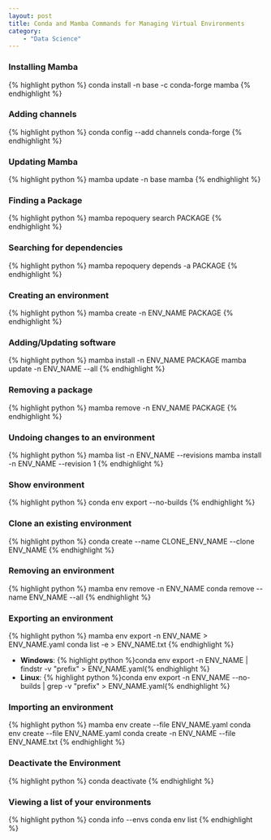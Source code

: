 ```yaml
---
layout: post
title: Conda and Mamba Commands for Managing Virtual Environments
category: 
    - "Data Science"
---
```


### Installing Mamba
{% highlight python %}
conda install -n base -c conda-forge mamba
{% endhighlight %}

### Adding channels
{% highlight python %}
conda config --add channels conda-forge
{% endhighlight %}

### Updating Mamba
{% highlight python %}
mamba update -n base mamba
{% endhighlight %}

### Finding a Package
{% highlight python %}
mamba repoquery search PACKAGE
{% endhighlight %}

### Searching for dependencies
{% highlight python %}
mamba repoquery depends -a PACKAGE
{% endhighlight %}

### Creating an environment
{% highlight python %}
mamba create -n ENV_NAME PACKAGE
{% endhighlight %}

### Adding/Updating software
{% highlight python %}
mamba install -n ENV_NAME PACKAGE
mamba update -n ENV_NAME --all
{% endhighlight %}

### Removing a package
{% highlight python %}
mamba remove -n ENV_NAME PACKAGE
{% endhighlight %}

### Undoing changes to an environment
{% highlight python %}
mamba list -n ENV_NAME --revisions
mamba install -n ENV_NAME --revision 1
{% endhighlight %}

### Show environment
{% highlight python %}
conda env export --no-builds
{% endhighlight %}

### Clone an existing environment
{% highlight python %}
conda create --name CLONE_ENV_NAME --clone ENV_NAME
{% endhighlight %}

### Removing an environment
{% highlight python %}
mamba env remove -n ENV_NAME
conda remove --name ENV_NAME --all
{% endhighlight %}

### Exporting an environment
{% highlight python %}
mamba env export -n ENV_NAME > ENV_NAME.yaml
conda list -e > ENV_NAME.txt
{% endhighlight %}

* **Windows**: {% highlight python %}conda env export -n ENV_NAME | findstr -v "prefix" > ENV_NAME.yaml{% endhighlight %}
* **Linux**: {% highlight python %}conda env export -n ENV_NAME --no-builds | grep -v "prefix" > ENV_NAME.yaml{% endhighlight %}

### Importing an environment
{% highlight python %}
mamba env create --file ENV_NAME.yaml
conda env create --file ENV_NAME.yaml
conda create -n ENV_NAME --file ENV_NAME.txt
{% endhighlight %}

### Deactivate the Environment
{% highlight python %}
conda deactivate
{% endhighlight %}

### Viewing a list of your environments
{% highlight python %}
conda info --envs
conda env list
{% endhighlight %}
